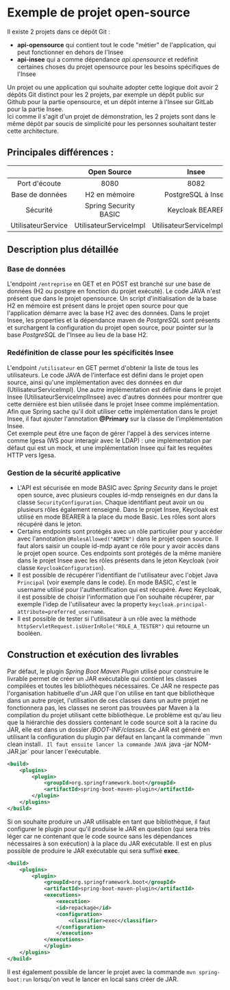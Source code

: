 # Exemple de projet open-source

Il existe 2 projets dans ce dépôt Git :
- **api-opensource** qui contient tout le code "métier" de l'application, qui peut fonctionner en dehors de l'Insee
- **api-insee** qui a comme dépendance *api.opensource* et redéfinit certaines choses du projet opensource pour les besoins spécifiques de l'Insee

Un projet ou une application qui souhaite adopter cette logique doit avoir 2 dépôts Git distinct pour les 2 projets, par exemple un dépôt public sur Github pour la partie opensource, et un dépôt interne à l'Insee sur GitLab pour la partie Insee.  
Ici comme il s'agit d'un projet de démonstration, les 2 projets sont dans le même dépôt par soucis de simplicité pour les personnes souhaitant tester cette architecture.

## Principales différences :

|                     | Open Source            | Insee                       |
| :---:               | :---:                  | :---:                       |
| Port d'écoute       | 8080                   | 8082                        |
| Base de données     | H2 en mémoire          | PostgreSQL à Insee          |
| Sécurité            | Spring Security BASIC  | Keycloak BEARER             |
| UtilisateurService  | UtilisateurServiceImpl | UtilisateurServiceImplInsee |

## Description plus détaillée

### Base de données

L'endpoint `/entreprise` en GET et en POST est branché sur une base de données (H2 ou postgre en fonction du projet exécuté). Le code JAVA n'est présent que dans le projet opensource. Un script d'initialisation de la base H2 en mémoire est présent dans le projet open source pour que l'application démarre avec la base H2 avec des données. Dans le projet Insee, les properties et la dépendance maven de *PostgreSQL* sont présents et surchargent la configuration du projet open source, pour pointer sur la base *PostgreSQL* de l'Insee au lieu de la base H2.

### Redéfinition de classe pour les spécificités Insee

L'endpoint `/utilisateur` en GET permet d'obtenir la liste de tous les utilisateurs. Le code JAVA de l'interface est défini dans le projet open source, ainsi qu'une implémentation avec des données en dur (UtilisateurServiceImpl). Une autre implémentation est définie dans le projet Insee (UtilisateurServiceImplInsee) avec d'autres données pour montrer que cette dernière est bien utilisée dans le projet Insee comme implémentation. Afin que Spring sache qu'il doit utiliser cette implémentation dans le projet Insee, il faut ajouter l'annotation **@Primary** sur la classe de l'implémentation Insee.  
Cet exemple peut être une façon de gérer l'appel à des services interne comme Igesa (WS pour interagir avec le LDAP) : une implémentation par défaut qui est un mock, et une implémentation Insee qui fait les requêtes HTTP vers Igesa.

### Gestion de la sécurité applicative

- L'API est sécurisée en mode BASIC avec *Spring Security* dans le projet open source, avec plusieurs couples id-mdp renseignés en dur dans la classe `SecurityConfiguration`. Chaque identifiant peut avoir un ou plusieurs rôles également renseigné. Dans le projet Insee, Keycloak est utilisé en mode BEARER à la place du mode Basic. Les rôles sont alors récupéré dans le jeton.
- Certains endpoints sont protégés avec un rôle particulier pour y accéder avec l'annotation `@RolesAllowed("ADMIN")` dans le projet open source. Il faut alors saisir un couple id-mdp ayant ce rôle pour y avoir accès dans le projet open source. Ces endpoints sont protégés de la même manière dans le projet Insee avec les rôles présents dans le jeton Keycloak (voir classe `KeycloakConfiguration`).
- Il est possible de récupérer l'identifiant de l'utilisateur avec l'objet Java `Principal` (voir exemple dans le code). En mode BASIC, c'est le username utilisé pour l'authentification qui est récupéré. Avec Keycloak, il est possible de choisir l'information que l'on souhaite récupérer, par exemple l'idep de l'utilisateur avec la property `keycloak.principal-attribute=preferred_username`.
- Il est possible de tester si l'utilisateur à un rôle avec la méthode `httpServletRequest.isUserInRole("ROLE_A_TESTER")` qui retourne un booléen.

## Construction et exécution des livrables

Par défaut, le plugin *Spring Boot Maven Plugin* utilisé pour construire le livrable permet de créer un JAR exécutable qui contient les classes compilées et toutes les bibliothèques nécessaires. Ce JAR ne respecte pas l'organisation habituelle d'un JAR que l'on utilise en tant que bibliothèque dans un autre projet, l'utilisation de ces classes dans un autre projet ne fonctionnera pas, les classes ne seront pas trouvées par Maven à la compilation du projet utilisant cette bibliothèque. Le problème est qu'au lieu que la hiérarchie des dossiers contenant le code source soit à la racine du JAR, elle est dans un dossier */BOOT-INF/classes*. Ce JAR est généré en utilisant la configuration du plugin par défaut en lançant la commande ``mvn clean install`. Il faut ensuite lancer la commande JAVA `java -jar NOM-JAR.jar` pour lancer l'exécutable.

```xml
<build>
    <plugins>
        <plugin>
            <groupId>org.springframework.boot</groupId>
            <artifactId>spring-boot-maven-plugin</artifactId>
        </plugin>
    </plugins>
</build>
```

Si on souhaite produire un JAR utilisable en tant que bibliothèque, il faut configurer le plugin pour qu'il produise le JAR en question (qui sera très léger car ne contenant que le code source sans les dépendances nécessaires à son exécution) à la place du JAR exécutable. Il est en plus possible de produire le JAR exécutable qui sera suffixé **exec**.

```xml
<build>
    <plugins>
        <plugin>
            <groupId>org.springframework.boot</groupId>
            <artifactId>spring-boot-maven-plugin</artifactId>
            <executions>
                <execution>
                <id>repackage</id>
                <configuration>
                    <classifier>exec</classifier>
                </configuration>
                </execution>
            </executions>
            </plugin>
    </plugins>
</build>
```

Il est également possible de lancer le projet avec la commande `mvn spring-boot:run` lorsqu'on veut le lancer en local sans créer de JAR.
